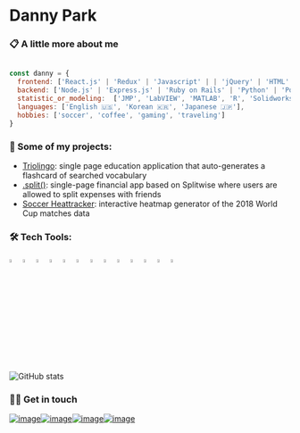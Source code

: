# Danny Park

### 📋 A little more about me

```Javascript

const danny = {
  frontend: ['React.js' | 'Redux' | 'Javascript' | | 'jQuery' | 'HTML' | 'CSS' | 'd3.js'],
  backend: ['Node.js' | 'Express.js' | 'Ruby on Rails' | 'Python' | 'PostgreSQL' | 'MongoDB'],
  statistic_or_modeling:  ['JMP', 'LabVIEW', 'MATLAB', 'R', 'Solidworks'],
  languages: ['English 🇺🇸', 'Korean 🇰🇷', 'Japanese 🇯🇵'],
  hobbies: ['soccer', 'coffee', 'gaming', 'traveling']
}

```

### 🚧 Some of my projects:
- [Triolingo](https://triolingo-mern.herokuapp.com/): single page education application that auto-generates a flashcard of searched vocabulary
- [.split()](https://splitsplit.herokuapp.com/#/): single-page financial app based on Splitwise where users are allowed to split expenses with friends
- [Soccer Heattracker](https://dannyjwpark.github.io/SoccerHeatTracker/#): interactive heatmap generator of the 2018 World Cup matches data

### 🛠️ Tech Tools:

<div style="margin: 1em 0;">
  <img src="https://cdn.jsdelivr.net/gh/devicons/devicon/icons/javascript/javascript-original.svg" alt="JavasSript" width="4%" />
  <img src="https://cdn.jsdelivr.net/gh/devicons/devicon/icons/html5/html5-original.svg" alt="HTML5" width="4%" />
  <img src="https://cdn.jsdelivr.net/gh/devicons/devicon/icons/css3/css3-original.svg" alt="CSS3" width="4%" />
  <img src="https://cdn.jsdelivr.net/gh/devicons/devicon/icons/jquery/jquery-plain-wordmark.svg" alt="jQuery" width="4%"/>
  <img src="https://cdn.jsdelivr.net/gh/devicons/devicon/icons/github/github-original.svg" alt="GitHub" width="4%" />
  <img src="https://cdn.jsdelivr.net/gh/devicons/devicon/icons/nodejs/nodejs-original.svg" alt="NodeJs" width="4%" />
  <img src="https://cdn.jsdelivr.net/gh/devicons/devicon/icons/vscode/vscode-original-wordmark.svg" alt="VScode" width="4%" />
  <img src="https://cdn.jsdelivr.net/gh/devicons/devicon/icons/ruby/ruby-original-wordmark.svg" alt="Ruby" width="4%" />
  <img src="https://cdn.jsdelivr.net/gh/devicons/devicon/icons/rails/rails-original-wordmark.svg" alt="Rails" width="4%" />
  <img src="https://img.shields.io/badge/R-276DC3?style=for-the-badge&logo=r&logoColor=white" alt="R" width="4%" />
  <img src="https://img.shields.io/badge/Heroku-430098?style=for-the-badge&logo=heroku&logoColor=white" alt="Heroku" width="4%" />
  <img src="https://img.shields.io/badge/PostgreSQL-316192?style=for-the-badge&logo=postgresql&logoColor=white" alt="postgresQL" width="4%" />
  <img src="https://img.shields.io/badge/MongoDB-4EA94B?style=for-the-badge&logo=mongodb&logoColor=white" alt="mongodb" width="4%" />
</div>

<br/>

![GitHub stats](https://github-readme-stats.vercel.app/api?username=dannyjwpark&count_private=true)


###  🙌🏻 Get in touch

[![image](https://img.shields.io/badge/LinkedIn-0077B5?style=for-the-badge&logo=linkedin&logoColor=white)](https://www.linkedin.com/in/dannyjwp/)[![image](https://img.shields.io/badge/Gmail-D14836?style=for-the-badge&logo=gmail&logoColor=white)](mailto:dannyjwp@gmail.com)[![image](https://img.shields.io/badge/AngelList-b6b9b9?style=for-the-badge&logo=AngelList&logoColor=black)](https://angel.co/u/jong-woon-park)[![image](https://img.shields.io/website-up-down-green-red/http/monip.org.svg)](https://dannyjwpark.github.io/dannyjwp)


